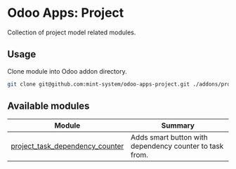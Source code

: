 # Odoo Apps: Project

Collection of project model related modules.

## Usage

Clone module into Odoo addon directory.

```bash
git clone git@github.com:mint-system/odoo-apps-project.git ./addons/project
```

## Available modules

| Module                                                              | Summary                                                 |
| ------------------------------------------------------------------- | ------------------------------------------------------- |
| [project_task_dependency_counter](project_task_dependency_counter/) | Adds smart button with dependency counter to task from. |
